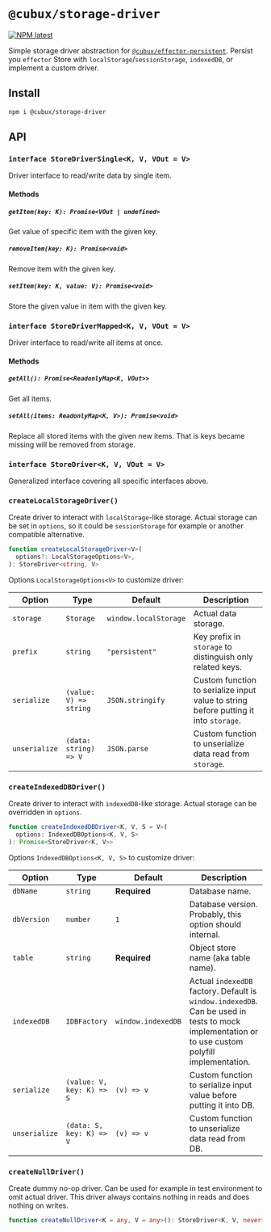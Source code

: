 # `@cubux/storage-driver`

[![NPM latest](https://img.shields.io/npm/v/@cubux/storage-driver.svg)](https://www.npmjs.com/package/@cubux/storage-driver)

Simple storage driver abstraction for [`@cubux/effector-persistent`](https://github.com/cubux-net/effector-persistent).
Persist you `effector` Store with `localStorage`/`sessionStorage`, `indexedDB`,
or implement a custom driver.

## Install

```sh
npm i @cubux/storage-driver
```

## API

### `interface StoreDriverSingle<K, V, VOut = V>`

Driver interface to read/write data by single item.

#### Methods

##### `getItem(key: K): Promise<VOut | undefined>`

Get value of specific item with the given key.

##### `removeItem(key: K): Promise<void>`

Remove item with the given key.

##### `setItem(key: K, value: V): Promise<void>`

Store the given value in item with the given key.

### `interface StoreDriverMapped<K, V, VOut = V>`

Driver interface to read/write all items at once.

#### Methods

##### `getAll(): Promise<ReadonlyMap<K, VOut>>`

Get all items.

##### `setAll(items: ReadonlyMap<K, V>): Promise<void>`

Replace all stored items with the given new items. That is keys became missing
will be removed from storage.

### `interface StoreDriver<K, V, VOut = V>`

Generalized interface covering all specific interfaces above.

### `createLocalStorageDriver()`

Create driver to interact with `localStorage`-like storage. Actual storage
can be set in `options`, so it could be `sessionStorage` for example or
another compatible alternative.

```ts
function createLocalStorageDriver<V>(
  options?: LocalStorageOptions<V>,
): StoreDriver<string, V>
```

Options `LocalStorageOptions<V>` to customize driver:

| Option        | Type                   | Default               | Description                                                                          |
|---------------|------------------------|-----------------------|--------------------------------------------------------------------------------------|
| `storage`     | `Storage`              | `window.localStorage` | Actual data storage.                                                                 |
| `prefix`      | `string`               | `"persistent"`        | Key prefix in `storage` to distinguish only related keys.                            |
| `serialize`   | `(value: V) => string` | `JSON.stringify`      | Custom function to serialize input value to string before putting it into `storage`. |
| `unserialize` | `(data: string) => V`  | `JSON.parse`          | Custom function to unserialize data read from `storage`.                                                                                     |

### `createIndexedDBDriver()`

Create driver to interact with `indexedDB`-like storage. Actual storage can be
overridden in `options`.

```ts
function createIndexedDBDriver<K, V, S = V>(
  options: IndexedDBOptions<K, V, S>
): Promise<StoreDriver<K, V>>
```

Options `IndexedDBOptions<K, V, S>` to customize driver:

| Option        | Type                      | Default            | Description                                                                                                                                      |
|---------------|---------------------------|--------------------|--------------------------------------------------------------------------------------------------------------------------------------------------|
| `dbName`      | `string`                  | **Required**       | Database name.                                                                                                                                   |
| `dbVersion`   | `number`                  | `1`                | Database version. Probably, this option should internal.                                                                                         |
| `table`       | `string`                  | **Required**       | Object store name (aka table name).                                                                                                              |
| `indexedDB`   | `IDBFactory`              | `window.indexedDB` | Actual `indexedDB` factory. Default is `window.indexedDB`. Can be used in tests to mock implementation or to use custom polyfill implementation. |
| `serialize`   | `(value: V, key: K) => S` | `(v) => v`         | Custom function to serialize input value before putting it into DB.                                                                              |
| `unserialize` | `(data: S, key: K) => V`  | `(v) => v`         | Custom function to unserialize data read from DB.                                                                                                |

### `createNullDriver()`

Create dummy no-op driver. Can be used for example in test environment to omit
actual driver. This driver always contains nothing in reads and does nothing on
writes.

```ts
function createNullDriver<K = any, V = any>(): StoreDriver<K, V, never>
```
